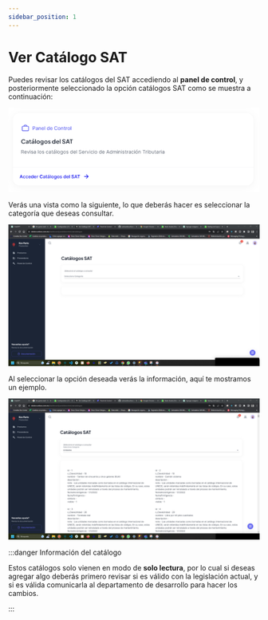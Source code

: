 ```yaml
---
sidebar_position: 1
---
```


# Ver Catálogo SAT

Puedes revisar los catálogos del SAT accediendo al **panel de control**, y posteriormente seleccionado la opción catálogos SAT como se muestra a continuación:

![Texto alternativo de la imagen](../../static/img/catalogos_sat.png)

Verás una vista como la siguiente, lo que deberás hacer es seleccionar la categoría que deseas consultar.

![Texto alternativo de la imagen](../../static/img/catalogo_sat_vista.png)

Al seleccionar la opción deseada verás la información, aquí te mostramos un ejemplo.

![Texto alternativo de la imagen](../../static/img/catalogo_sat_vista_consultada.png)

:::danger Información del catálogo

Estos catálogos solo vienen en modo de **solo lectura**, por lo cual si deseas agregar algo deberás primero revisar si es válido con la legislación actual, y si es válida comunicarla al departamento de desarrollo para hacer los cambios.

:::
